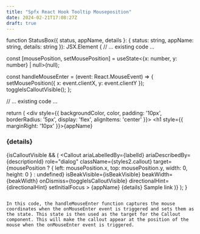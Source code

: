 ```yaml
---
title: "Spfx React Hook Tooltip Mouseposition"
date: 2024-02-21T17:08:27Z
draft: true
---
```



function StatusBox({ status, appName, details }: { status: string, appName: string, details: string }): JSX.Element {
  // ... existing code ...

  const [mousePosition, setMousePosition] = useState<{x: number, y: number} | null>(null);

  const handleMouseEnter = (event: React.MouseEvent<HTMLElement>) => {
    setMousePosition({ x: event.clientX, y: event.clientY });
    toggleIsCalloutVisible();
  };

  // ... existing code ...

  return (
    <div style={{ backgroundColor, color, padding: '10px', borderRadius: '5px', display: 'flex', alignItems: 'center' }}>
      <h1 style={{ marginRight: '10px' }}>{appName}</h1>
      <h3 id={detailsId} onMouseEnter={handleMouseEnter} onMouseLeave={toggleIsCalloutVisible}>{details}</h3>
      {isCalloutVisible && (
        <Callout
          ariaLabelledBy={labelId}
          ariaDescribedBy={descriptionId}
          role="dialog"
          className={styles2.callout}
          target={mousePosition ? { left: mousePosition.x, top: mousePosition.y, width: 0, height: 0 } : undefined}
          isBeakVisible={isBeakVisible}
          beakWidth={beakWidth}
          onDismiss={toggleIsCalloutVisible}
          directionalHint={directionalHint}
          setInitialFocus
        >
          <Text block variant="xLarge" className={styles2.title} id={labelId}>
            {appName}
          </Text>
          <Text block variant="small" id={descriptionId}>
            {details}
          </Text>
          <Link href="http://microsoft.com" target="_blank" className={styles2.link}>
            Sample link
          </Link>
        </Callout>
      )}
    </div>
  );
}
```

In this code, the handleMouseEnter function captures the mouse coordinates when the onMouseEnter event is triggered and sets them as the state. This state is then used as the target for the Callout component. This will make the callout appear at the position of the mouse when the onMouseEnter event is triggered.